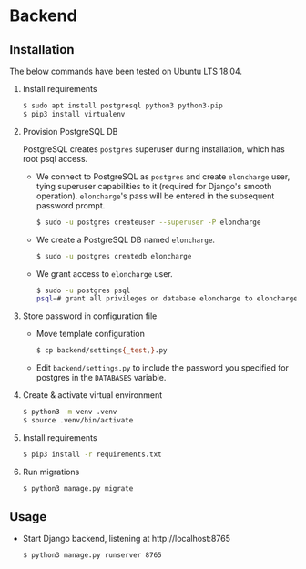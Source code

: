 # Backend

## Installation

The below commands have been tested on Ubuntu LTS 18.04.

1. Install requirements

    ```bash
    $ sudo apt install postgresql python3 python3-pip
    $ pip3 install virtualenv
    ```

2. Provision PostgreSQL DB

    PostgreSQL creates `postgres` superuser during installation, which has root
    psql access.

    - We connect to PostgreSQL as `postgres` and create `eloncharge` user, tying
    superuser capabilities to it (required for Django's smooth operation).
    `eloncharge`'s pass will be entered in the subsequent password prompt.

        ```bash
        $ sudo -u postgres createuser --superuser -P eloncharge
        ```

    - We create a PostgreSQL DB named `eloncharge`.

        ```bash
        $ sudo -u postgres createdb eloncharge
        ```

    - We grant access to `eloncharge` user.

        ```bash
        $ sudo -u postgres psql
        psql=# grant all privileges on database eloncharge to eloncharge;
        ```

3. Store password in configuration file
    - Move template configuration

        ```bash
        $ cp backend/settings{_test,}.py
        ```

    - Edit `backend/settings.py` to include the password you specified
      for postgres in the `DATABASES` variable.
    
4. Create & activate virtual environment

    ```bash
    $ python3 -m venv .venv
    $ source .venv/bin/activate
    ```

5. Install requirements

    ```bash
    $ pip3 install -r requirements.txt
    ```

6. Run migrations

    ```bash
    $ python3 manage.py migrate
    ```

## Usage

- Start Django backend, listening at http://localhost:8765

    ```bash
    $ python3 manage.py runserver 8765
    ```
